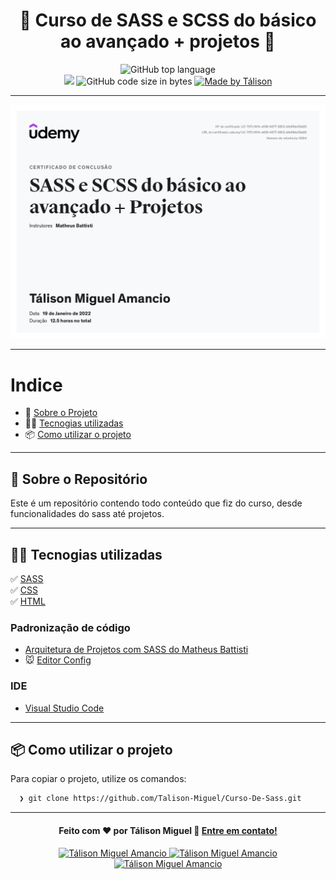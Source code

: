 <h1 align="center">
 📘 Curso de SASS e SCSS do básico ao avançado + projetos 📘
</h1>

<p align="center">

  <img alt="GitHub top language" src="https://img.shields.io/badge/SASS-46.6%25-%23DB7093">

  <br>
  
  <img src="https://img.shields.io/badge/code%20quality-A-green"/>
  
  <img alt="GitHub code size in bytes" src="https://img.shields.io/badge/last%20commit-december-green">

  <a href="https://www.linkedin.com/in/t%C3%A1lison-miguel/">
    <img alt="Made by Tálison" src="https://img.shields.io/badge/made%20by-talison-red">
  </a>
</p>

---

<p align="center">
  <img alt="Imagem da Aplicação" src="certificado.jpg" />
</p>

---

# Indice

- :rocket: [Sobre o Projeto](#rocket-sobre-o-projeto)
- 👨‍💻️ [Tecnogias utilizadas](#%EF%B8%8F-tecnogias-utilizadas)
- 📦️ [Como utilizar o projeto](#%EF%B8%8F-como-utilizar-o-projeto)
---

## :rocket: Sobre o Repositório

Este é um repositório contendo todo conteúdo que fiz do curso, desde funcionalidades do sass até projetos. 

---

## 👨‍💻️ Tecnogias utilizadas

✅ [SASS](https://sass-lang.com/install) <br/>
✅ [CSS](https://developer.mozilla.org/pt-BR/docs/Web/CSS) <br/>
✅ [HTML](https://developer.mozilla.org/pt-BR/docs/Web/HTML) <br/>

### Padronização de código

  - [Arquitetura de Projetos com SASS do Matheus Battisti](https://prettier.io/)
  - :mouse: [Editor Config](https://editorconfig.org/)

### IDE

  - [Visual Studio Code](https://code.visualstudio.com/)

---

## 📦️ Como utilizar o projeto

Para copiar o projeto, utilize os comandos:

```bash
  ❯ git clone https://github.com/Talison-Miguel/Curso-De-Sass.git
```

---

<h4 align="center">
  Feito com ❤️ por Tálison Miguel 👋️ <a href="mailto:talisonmiguel84@gmail.com">Entre em contato!</a>
</h4>

<p align="center">

  <a href="https://www.linkedin.com/in/t%C3%A1lison-miguel/">
    <img alt="Tálison Miguel Amancio" src="https://img.shields.io/badge/LinkedIn-Tálison_Miguel-0e76a8?style=flat&logoColor=white&logo=linkedin">
  </a>
  <a href="https://www.facebook.com/profile.php?id=100009099058734">
    <img alt="Tálison Miguel Amancio" src="https://img.shields.io/badge/Facebook-Tálison_Miguel-1778F2?style=flat&logoColor=white&logo=facebook">
  </a>
  <a href="https://www.instagram.com/talison_miguel_00/">
    <img alt="Tálison Miguel Amancio" src="https://img.shields.io/badge/Instagram-@talison_miguel_00-833AB4?style=flat&logoColor=white&logo=instagram">
  </a>
  
  
</p>
